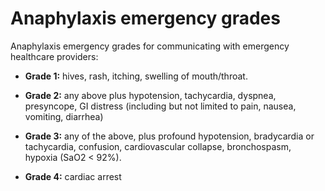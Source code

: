 # Anaphylaxis emergency grades

Anaphylaxis emergency grades for communicating with emergency healthcare providers:

* **Grade 1:** hives, rash, itching, swelling of mouth/throat.

* **Grade 2:** any above plus hypotension, tachycardia, dyspnea, presyncope, GI distress (including but not limited to pain, nausea, vomiting, diarrhea)

* **Grade 3:** any of the above, plus profound hypotension, bradycardia or tachycardia, confusion, cardiovascular collapse, bronchospasm, hypoxia (SaO2 < 92%).

* **Grade 4:** cardiac arrest
